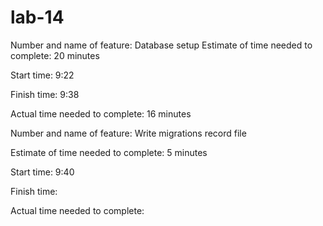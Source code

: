 # lab-14

Number and name of feature: Database setup
Estimate of time needed to complete: 20 minutes

Start time: 9:22

Finish time: 9:38

Actual time needed to complete: 16 minutes



Number and name of feature: Write migrations record file

Estimate of time needed to complete: 5 minutes

Start time: 9:40

Finish time: 

Actual time needed to complete: 

